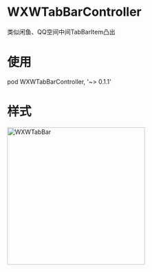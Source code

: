 # WXWTabBarController
类似闲鱼、QQ空间中间TabBarItem凸出
# 使用
pod WXWTabBarController, '~> 0.1.1'

# 样式

<img src="https://github.com/wangxuewen/WXWTabBarController/blob/master/WXWTabBarController/Classes/Resourece/WXWTabBar.gif" width="320" alt="WXWTabBar">
